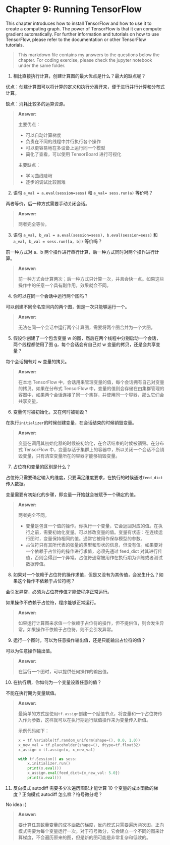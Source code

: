 # Chapter 9: Running TensorFlow

This chapter introduces how to install TensorFlow and how to use it to create a computing graph. The power of TensorFlow is that it can compute gradient automatically. For further information and tutorials on how to use TensorFlow, please refer to the documentation or other TensorFlow tutorials.

> This markdown file contains my answers to the questions below the chapter. For coding exercise, please check the jupyter notebook under the same folder.

1. 相比直接执行计算，创建计算图的最大优点是什么？最大的缺点呢？

优点：创建计算图可以将计算的定义和执行分离开来，便于进行并行计算和分布式计算。

缺点：消耗比较多的运算资源。

> **Answer:**
>
> 主要优点：
>
> - 可以自动计算梯度
> - 负责在不同的线程中并行执行各个操作
> - 可以更容易地在多设备上运行同一个模型
> - 简化了查看，可以使用 TensorBoard 进行可视化
>
> 主要缺点：
>
> - 学习曲线陡峭
> - 逐步的调试比较困难

2. 语句 ```a_val = a.eval(session=sess)``` 和 ```a_val= sess.run(a)``` 等价吗？

两者等价，后一种方式需要手动关闭会话。

> **Answer:**
>
> 两者完全等价。

3. 语句 ```a_val, b_val = a.eval(session=sess), b.eval(session=sess)``` 和 ```a_val, b_val = sess.run([a, b])``` 等价吗？

前一种方式对 a、b 两个操作进行串行计算，后一种方式同时对两个操作进行计算。

> **Answer:**
>
> 前一种方式会计算两次；后一种方式只计算一次，并且会快一点。如果这些操作中的任意一个具有副作用，效果就会不同。

4. 你可以在同一个会话中运行两个图吗？

可以创建不同命名空间内的两个图，但是一次只能够运行一个。

> **Answer:**
>
> 无法在同一个会话中运行两个计算图，需要将两个图合并为一个大图。

5. 假设你创建了一个包含变量 w 的图，然后在两个线程中分别启动一个会话，两个线程都使用了图 g，每个会话会有自己对 w 变量的拷贝，还是会共享变量？

每个会话拥有对 w 变量的拷贝。

> **Answer:**
>
> 在本地 TensorFlow 中，会话用来管理变量的值，每个会话拥有自己对变量的拷贝。如果在分布式 TensorFlow 中，变量的值则会存储在由集群管理的容器中，如果两个会话连接了同一个集群，并使用同一个容器，那么它们会共享变量。

6. 变量何时被初始化，又在何时被销毁？

在执行```initializer```的时候创建变量，在会话结束的时候销毁变量。

> **Answer:**
>
> 变量在调用其初始化器的时候被初始化，在会话结束的时候被销毁。在分布式 TensorFlow 中，变量存活于集群上的容器中，所以关闭一个会话不会销毁变量，只有清空变量所在的容器才能够销毁变量。

7. 占位符和变量的区别是什么？

占位符只需要确定输入的维度，只要满足维度要求，在执行的时候通过```feed_dict```传入数据。

变量需要有初始化的步骤，即变量一开始就会被赋予一个确定的值。

> **Answer:**
>
> 两者完全不同。
>
> - 变量是包含一个值的操作。你执行一个变量，它会返回对应的值。在执行之前，需要初始化变量。可以修改变量的值。变量有状态：在连续运行图时，变量保持相同的值。通常它被用作保存模型的参数。
> - 占位符只有其所代表的张量的类型和形状的信息，但没有值。如果要对一个依赖于占位符的操作进行求值，必须先通过 feed_dict 对其进行传值，否则会得到一个异常。占位符通常被用作在执行期为训练或者测试数据传值。

8. 如果对一个依赖于占位符的操作求值，但是又没有为其传值，会发生什么？如果这个操作不依赖于占位符呢？

会引发异常，必须为占位符传值才能使程序正常运行。

如果操作不依赖于占位符，程序能够正常运行。

> **Answer:**
>
> 如果运行计算图来求值一个依赖于占位符的操作，但不提供值，则会发生异常。如果操作不依赖于占位符，则不会引发异常。

9.  运行一个图时，可以为任意操作输出值，还是只能输出占位符的值？

可以为任意操作输出值。

> **Answer:**
>
> 在运行一个图时，可以提供任何操作的输出值。

10. 在执行期，你如何为一个变量设置任意的值？

不能在执行期为变量赋值。

> **Answer:**
>
> 最简单的方式是使用```tf.assign```创建一个赋值节点，将变量和一个占位符传入作为参数，这样就可以在执行期运行赋值操作来为变量传入新值。
>
> 示例代码如下：
>
> ``` python
> x = tf.Variable(tf.random_uniform(shape=(), 0.0, 1.0))
> x_new_val = tf.placeholder(shape=(), dtype=tf.float32)
> x_assign = tf.assign(x, x_new_val)
> 
> with tf.Session() as sess:
>     x.initializer.run()
>     print(x.eval())
>     x_assign.eval(feed_dict={x_new_val: 5.0})
>     print(x.eval())
> ```

11. 反向模式 autodiff 需要多少次遍历图形才能计算 10 个变量的成本函数的梯度？正向模式 autodiff 怎么样？符号微分呢？

No idea :(

> **Answer:**
>
> 要计算任意数量变量的成本函数的梯度，反向模式只需要遍历两次图，正向模式需要为每个变量运行一次。对于符号微分，它会建立一个不同的图来计算梯度，不会遍历原来的图，但是新的图可能是非常复杂和低效的。
